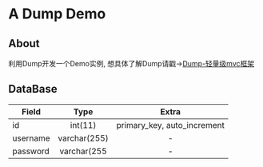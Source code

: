 # A Dump Demo

## About

利用Dump开发一个Demo实例, 想具体了解Dump请戳->[Dump-轻量级mvc框架](https://github.com/yuanguangxin/Dump)

## DataBase

| Field         | Type          | Extra |
| ------------- |:-------------:| :-----:|
| id            | int(11)       | primary_key, auto_increment |
| username      | varchar(255)  |  -  |
| password      | varchar(255   |  -  |
